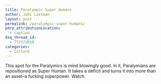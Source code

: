 ```yaml
---
title: Paralympic Super Humans
author: Jodi Lastman
layout: post
permalink: /paralympic-super-humans/
pdrp_attributionLocation:
  - caption
dsq_thread_id:
  - 772172019
categories:
  - Culture
---
```

This spot for the Paralymics is mind blowingly good. In it, Paralymians are repositioned as Super Human. It takes a deficit and turns it into more than an asset&#8211;a fucking superpower. Watch.